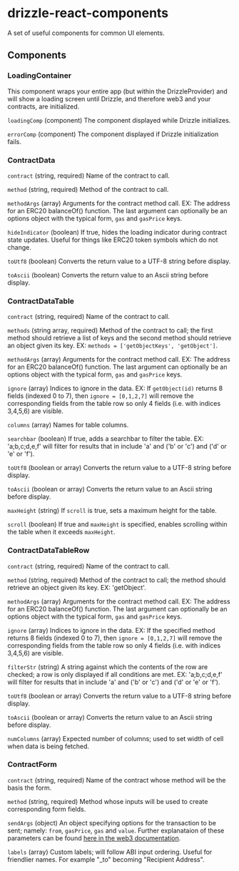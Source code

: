 # drizzle-react-components
A set of useful components for common UI elements.

## Components

### LoadingContainer

This component wraps your entire app (but within the DrizzleProvider) and will show a loading screen until Drizzle, and therefore web3 and your contracts, are initialized.

`loadingComp` (component) The component displayed while Drizzle initializes.

`errorComp` (component) The component displayed if Drizzle initialization fails.

### ContractData

`contract` (string, required) Name of the contract to call.

`method` (string, required) Method of the contract to call.

`methodArgs` (array) Arguments for the contract method call. EX: The address for an ERC20 balanceOf() function. The last argument can optionally be an options object with the typical form, `gas` and `gasPrice` keys.

`hideIndicator` (boolean) If true, hides the loading indicator during contract state updates. Useful for things like ERC20 token symbols which do not change.

`toUtf8` (boolean) Converts the return value to a UTF-8 string before display.

`toAscii` (boolean) Converts the return value to an Ascii string before display.

### ContractDataTable

`contract` (string, required) Name of the contract to call.

`methods` (string array, required) Method of the contract to call; the first method should retrieve a list of keys and the second method should retrieve an object given its key. EX: `methods = ['getObjectKeys', 'getObject']`.  

`methodArgs` (array) Arguments for the contract method call. EX: The address for an ERC20 balanceOf() function. The last argument can optionally be an options object with the typical form, `gas` and `gasPrice` keys.

`ignore` (array) Indices to ignore in the data. EX: If `getObject(id)` returns 8 fields (indexed 0 to 7), then `ignore = [0,1,2,7]` will remove the corresponding fields from the table row so only 4 fields (i.e. with indices 3,4,5,6) are visible.

`columns` (array) Names for table columns.

`searchbar` (boolean) If true, adds a searchbar to filter the table. EX: 'a;b,c;d,e,f' will filter for results that in include 'a' and ('b' or 'c') and ('d' or 'e' or 'f').

`toUtf8` (boolean or array) Converts the return value to a UTF-8 string before display.

`toAscii` (boolean or array) Converts the return value to an Ascii string before display.

`maxHeight` (string) If `scroll` is true, sets a maximum height for the table.

`scroll` (boolean) If true and `maxHeight` is specified, enables scrolling within the table when it exceeds `maxHeight`.

### ContractDataTableRow

`contract` (string, required) Name of the contract to call.

`method` (string, required) Method of the contract to call; the method should retrieve an object given its key. EX: 'getObject'.  

`methodArgs` (array) Arguments for the contract method call. EX: The address for an ERC20 balanceOf() function. The last argument can optionally be an options object with the typical form, `gas` and `gasPrice` keys.

`ignore` (array) Indices to ignore in the data. EX: If the specified method returns 8 fields (indexed 0 to 7), then `ignore = [0,1,2,7]` will remove the corresponding fields from the table row so only 4 fields (i.e. with indices 3,4,5,6) are visible.

`filterStr` (string) A string against which the contents of the row are checked; a row is only displayed if all conditions are met. EX: 'a;b,c;d,e,f' will filter for results that in include 'a' and ('b' or 'c') and ('d' or 'e' or 'f').

`toUtf8` (boolean or array) Converts the return value to a UTF-8 string before display.

`toAscii` (boolean or array) Converts the return value to an Ascii string before display.

`numColumns` (array) Expected number of columns; used to set width of cell when data is being fetched.

### ContractForm

`contract` (string, required) Name of the contract whose method will be the basis the form.

`method` (string, required) Method whose inputs will be used to create corresponding form fields.

`sendArgs` (object) An object specifying options for the transaction to be sent; namely: `from`, `gasPrice`, `gas` and `value`. Further explanataion of these parameters can be found [here in the web3 documentation](https://web3js.readthedocs.io/en/1.0/web3-eth-contract.html#id19).

`labels` (array) Custom labels; will follow ABI input ordering. Useful for friendlier names. For example "_to" becoming "Recipient Address".
